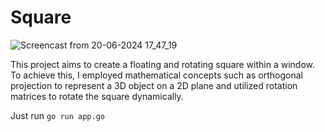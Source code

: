 # Square

![Screencast from 20-06-2024 17_47_19](https://github.com/chaveshigor/go-square/assets/34657544/836dd7d0-b5fb-4374-b527-9d61470d4927)


This project aims to create a floating and rotating square within a window. To achieve this, I employed mathematical concepts such as orthogonal projection to represent a 3D object on a 2D plane and utilized rotation matrices to rotate the square dynamically.

Just run `go run app.go`
